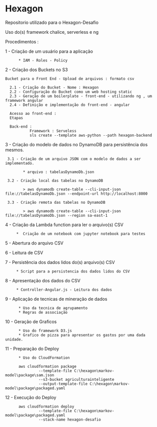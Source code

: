 # Hexagon

Repositorio utilizado para o Hexagon-Desafio 

Uso do(s) framework chalice, serverless e ng

Procedimentos :

 1 - Criação de um usuário para a aplicação
 
		  * IAM - Roles - Policy
		  
 2 - Criação dos Buckets no S3 

	Bucket para o Front End - Upload de arquivos : formato csv

	  2.1 - Criação do Bucket - Nome : Hexagon
	  2.2 - Configuração do Bucket como um web hosting static
	  2.3 - Geração de um boilerplate - front-end - utilizando ng , um framework angular
	  2.4 - Definição e implementação do front-end - angular
	  
	  Acesso ao front-end : 
	  Etapas 
	  
	  Back-end : 
			   Framework : Serveless
			   sls create --template aws-python --path hexagon-backend

 3 - Criação do modelo de dados no DynamoDB para persistência dos mesmos.
 
	 3.1 - Criação de um arquivo JSON com o modelo de dados a ser implementado.
	 
			* arquivo : tabelasDynamoDb.json
	 
	 3.2 - Criação local das tabelas no DynamoDB
	 
			> aws dynamodb create-table --cli-input-json file://tabelasDynamoDb.json --endpoint-url http://localhost:8000
	 
	 3.3 - Criação remota das tabelas no DynamoDB
 
			> aws dynamodb create-table --cli-input-json file://tabelasDynamoDb.json --region sa-east-1

 4 - Criação da Lambda function para ler o arquivo(s) CSV 
 
		 *  Criação de um notebook com jupyter notebook para testes
 
 5 - Abertura do arquivo CSV
 
 6 - Leitura de CSV
 
 7 - Persistência dos dados lidos do(s) arquivo(s) CSV 
 
		 * Script para a persistencia dos dados lidos do CSV
 
 8 - Apresentação dos dados do CSV
 
		 * Controller-Angular.js - Leitura dos dados 
 
 9 - Aplicação de tecnicas de mineração de dados
 
		  * Uso da tecnica de agrupamento 
		  * Regras de associação
	   
10 - Geração de Graficos

		  * Uso do framework D3.js
		  * Grafico de pizza para apresentar os gastos por uma dada unidade.

11 - Preparação do Deploy

		  * Uso do CloudFormation
	   
		  aws cloudformation package 
				   --template-file C:\hexagon\markov-model\package\sam.json 
				   --s3-bucket agriculturainteligente 
				   --output-template-file C:\hexagon\markov-model\package\packaged.yaml

12 - Execução do Deploy

		  aws cloudformation deploy 
				   --template-file C:\hexagon\markov-model\package\packaged.yaml 
				   --stack-name hexagon-desafio
